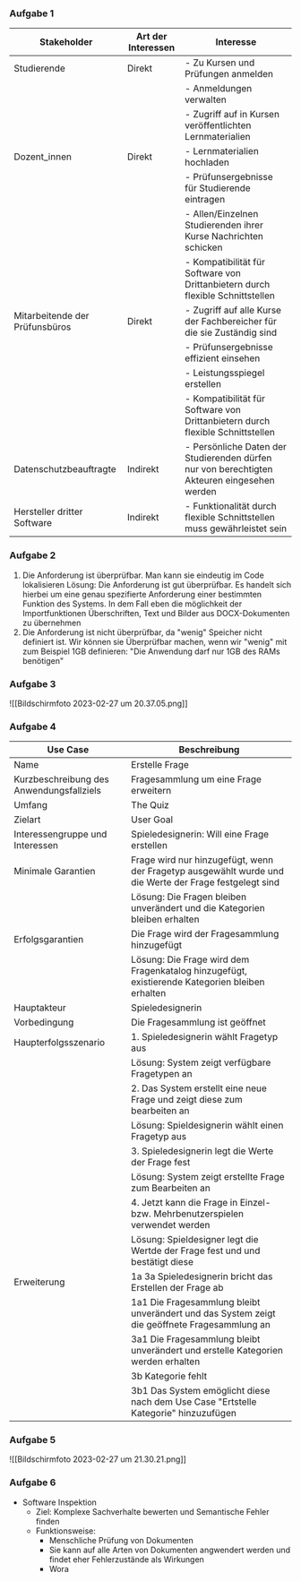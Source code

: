 ### Aufgabe 1
| Stakeholder                    | Art der Interessen | Interesse                                                                                   |
| ------------------------------ | ------------------ | ------------------------------------------------------------------------------------------- |
| Studierende                    | Direkt             | - Zu Kursen und Prüfungen anmelden                                                          |
|                                |                    | - Anmeldungen verwalten                                                                     |
|                                |                    | - Zugriff auf in Kursen veröffentlichten Lernmaterialien                                    |
| Dozent_innen                   | Direkt             | - Lernmaterialien hochladen                                                                 |
|                                |                    | - Prüfunsergebnisse für Studierende eintragen                                               |
|                                |                    | - Allen/Einzelnen Studierenden ihrer Kurse Nachrichten schicken                             |
|                                |                    | - Kompatibilität für Software von Drittanbietern durch flexible Schnittstellen              |
| Mitarbeitende der Prüfunsbüros | Direkt             | - Zugriff auf alle Kurse der Fachbereicher für die sie Zuständig sind                       |
|                                |                    | - Prüfunsergebnisse effizient einsehen                                                      |
|                                |                    | - Leistungsspiegel erstellen                                                                |
|                                |                    | - Kompatibilität für Software von Drittanbietern durch flexible Schnittstellen              |
| Datenschutzbeauftragte         | Indirekt           | - Persönliche Daten der Studierenden dürfen nur von berechtigten Akteuren eingesehen werden |
| Hersteller dritter Software    | Indirekt           | - Funktionalität durch flexible Schnittstellen muss gewährleistet sein
### Aufgabe 2
1. Die Anforderung ist überprüfbar. Man kann sie eindeutig im Code lokalisieren 
	Lösung: Die Anforderung ist gut überprüfbar. Es handelt sich hierbei um eine genau spezifierte Anforderung einer bestimmten Funktion des Systems. In dem Fall eben die möglichkeit der Importfunktionen Überschriften, Text und Bilder aus DOCX-Dokumenten zu übernehmen 
2. Die Anforderung ist nicht überprüfbar, da "wenig" Speicher nicht definiert ist. Wir können sie Überprüfbar machen, wenn wir "wenig" mit zum Beispiel 1GB definieren: "Die Anwendung darf nur 1GB des RAMs benötigen" 

### Aufgabe 3
![[Bildschirm­foto 2023-02-27 um 20.37.05.png]]

### Aufgabe 4
| Use Case                                 | Beschreibung                                                                                           |
| ---------------------------------------- | ------------------------------------------------------------------------------------------------------ |
| Name                                     | Erstelle Frage                                                                                         |
| Kurzbeschreibung des Anwendungsfallziels | Fragesammlung um eine Frage erweitern                                                                  |
| Umfang                                   | The Quiz                                                                                               |
| Zielart                                  | User Goal                                                                                              |
| Interessengruppe und Interessen          | Spieledesignerin: Will eine Frage erstellen                                                            |
| Minimale Garantien                       | Frage wird nur hinzugefügt, wenn der Fragetyp ausgewählt wurde und die Werte der Frage festgelegt sind |
|                                          | Lösung: Die Fragen bleiben unverändert und die Kategorien bleiben erhalten                             |
| Erfolgsgarantien                         | Die Frage wird der Fragesammlung hinzugefügt                                                           |
|                                          | Lösung: Die Frage wird dem Fragenkatalog hinzugefügt, existierende Kategorien bleiben erhalten         |
| Hauptakteur                              | Spieledesignerin                                                                                       |
| Vorbedingung                             | Die Fragesammlung ist geöffnet                                                                         |
| Haupterfolgsszenario                     | 1. Spieledesignerin wählt Fragetyp aus                                                                 |
|                                          | Lösung: System zeigt verfügbare Fragetypen an                                                          |
|                                          | 2. Das System erstellt eine neue Frage und zeigt diese zum bearbeiten an                               |
|                                          | Lösung: Spieldesignerin wählt einen Fragetyp aus                                                       |
|                                          | 3. Spieledesignerin legt die Werte der Frage fest                                                      |
|                                          | Lösung: System zeigt erstellte Frage zum Bearbeiten an                                                 |
|                                          | 4. Jetzt kann die Frage in Einzel- bzw. Mehrbenutzerspielen verwendet werden                           |
|                                          | Lösung: Spieldesigner legt die Wertde der Frage fest und und bestätigt diese                           |
| Erweiterung                              | 1a 3a Spieledesignerin bricht das Erstellen der Frage ab                                               |
|                                          | 1a1 Die Fragesammlung bleibt unverändert und das System zeigt die geöffnete Fragesammlung an           |
|                                          | 3a1 Die Fragesammlung bleibt unverändert und erstelle Kategorien werden erhalten                       |
|                                          | 3b Kategorie fehlt                                                                                     |
|                                          | 3b1 Das System emöglicht diese nach dem Use Case "Ertstelle Kategorie" hinzuzufügen                    |

### Aufgabe 5
![[Bildschirm­foto 2023-02-27 um 21.30.21.png]]

### Aufgabe 6
- Software Inspektion
	- Ziel: Komplexe Sachverhalte bewerten und Semantische Fehler finden
	- Funktionsweise: 
		- Menschliche Prüfung von Dokumenten
		- Sie kann auf alle Arten von Dokumenten angwendert werden und findet eher Fehlerzustände als Wirkungen
		- Wora